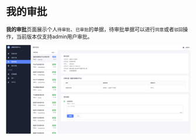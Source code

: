 # 我的审批

**我的审批**页面展示个人`待审批`、`已审批`的单据，待审批单据可以进行`同意`或者`驳回`操作，当前版本仅支持admin用户审批。

![image-20201111093614291](MyApproval/image-20201111093614291.png)
